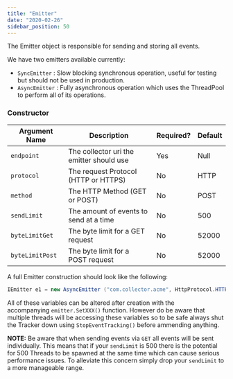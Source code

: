 ```yaml
---
title: "Emitter"
date: "2020-02-26"
sidebar_position: 50
---
```


The Emitter object is responsible for sending and storing all events.

We have two emitters available currently:

- `SyncEmitter` : Slow blocking synchronous operation, useful for testing but should not be used in production.
- `AsyncEmitter` : Fully asynchronous operation which uses the ThreadPool to perform all of its operations.

### Constructor

| **Argument Name** | **Description** | **Required?** | **Default** |
| --- | --- | --- | --- |
| `endpoint` | The collector uri the emitter should use | Yes | Null |
| `protocol` | The request Protocol (HTTP or HTTPS) | No | HTTP |
| `method` | The HTTP Method (GET or POST) | No | POST |
| `sendLimit` | The amount of events to send at a time | No | 500 |
| `byteLimitGet` | The byte limit for a GET request | No | 52000 |
| `byteLimitPost` | The byte limit for a POST request | No | 52000 |

A full Emitter construction should look like the following:

```csharp
IEmitter e1 = new AsyncEmitter ("com.collector.acme", HttpProtocol.HTTPS, HttpMethod.GET, 50, 30000, 30000);
```

All of these variables can be altered after creation with the accompanying `emitter.SetXXX()` function. However do be aware that multiple threads will be accessing these variables so to be safe always shut the Tracker down using `StopEventTracking()` before ammending anything.

**NOTE:** Be aware that when sending events via `GET` all events will be sent individually. This means that if your `sendLimit` is 500 there is the potential for 500 Threads to be spawned at the same time which can cause serious performance issues. To alleviate this concern simply drop your `sendLimit` to a more manageable range.
